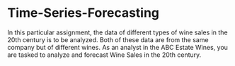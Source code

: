# Time-Series-Forecasting
In this particular assignment, the data of different types of wine sales in the 20th century is to be analyzed. Both of these data are from the same company but of different wines. As an analyst in the ABC Estate Wines, you are tasked to analyze and forecast Wine Sales in the 20th century.
